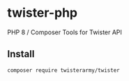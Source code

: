 # twister-php
PHP 8 / Composer Tools for Twister API

## Install

`composer require twisterarmy/twister`